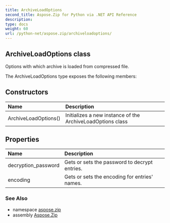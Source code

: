 ```yaml
---
title: ArchiveLoadOptions
second_title: Aspose.Zip for Python via .NET API Reference
description: 
type: docs
weight: 60
url: /python-net/aspose.zip/archiveloadoptions/
---
```


## ArchiveLoadOptions class

Options with which archive is loaded from compressed file.

The ArchiveLoadOptions type exposes the following members:
## Constructors
| Name | Description |
| :- | :- |
|ArchiveLoadOptions()|Initializes a new instance of the ArchiveLoadOptions class|
## Properties
| Name | Description |
| :- | :- |
|decryption_password|Gets or sets the password to decrypt entries.|
|encoding|Gets or sets the encoding for entries' names.|

### See Also

* namespace [aspose.zip](/zip/python-net/aspose.zip/)
* assembly [Aspose.Zip](/zip/python-net/)


